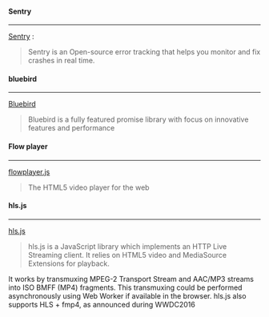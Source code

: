 #### **Sentry**
---
[Sentry](https://sentry.io/welcome/) : 

> Sentry is an Open-source error tracking that helps you monitor and fix crashes in real time.

#### **bluebird**
---
[Bluebird](http://bluebirdjs.com/docs/getting-started.html)

> Bluebird is a fully featured promise library with focus on innovative features and performance

#### __Flow player__
---
[flowplayer.js](https://github.com/flowplayer/flowplayer)

>The HTML5 video player for the web 

####  __hls.js__
---
[hls.js](https://github.com/video-dev/hls.js/)

> hls.js is a JavaScript library which implements an HTTP Live Streaming client. It relies on HTML5 video and MediaSource Extensions for playback.
>
It works by transmuxing MPEG-2 Transport Stream and AAC/MP3 streams into ISO BMFF (MP4) fragments. This transmuxing could be performed asynchronously using Web Worker if available in the browser. hls.js also supports HLS + fmp4, as announced during WWDC2016
